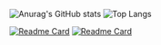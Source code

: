 ![Anurag's GitHub stats](https://github-readme-stats.vercel.app/api?username=futirstanjo&count_private=true&theme=dracula&show_icons=true)
![Top Langs](https://github-readme-stats.vercel.app/api/top-langs/?username=futirstanjo&theme=dracula)

[![Readme Card](https://github-readme-stats.vercel.app/api/pin/?username=futirstanjo&repo=api-graphql&show_owner=true)](https://github.com/futirstanjo/api-graphql)
[![Readme Card](https://github-readme-stats.vercel.app/api/pin/?username=futirstanjo&repo=api-restify&show_owner=true)](https:/?github.com/futirstanjo/api-restify)

